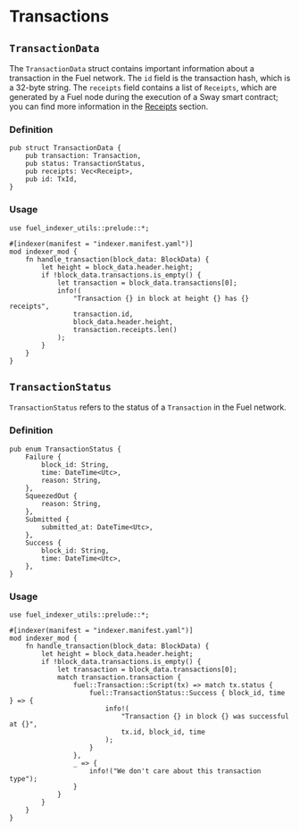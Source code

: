 <!-- markdownlint-disable-file MD024 -->
# Transactions

## `TransactionData`

The `TransactionData` struct contains important information about a transaction in the Fuel network. The `id` field is the transaction hash, which is a 32-byte string. The `receipts` field contains a list of `Receipts`, which are generated by a Fuel node during the execution of a Sway smart contract; you can find more information in the [Receipts](./receipts.md) section.

### Definition

```rust,ignore
pub struct TransactionData {
    pub transaction: Transaction,
    pub status: TransactionStatus,
    pub receipts: Vec<Receipt>,
    pub id: TxId,
}
```

### Usage

```rust,ignore
use fuel_indexer_utils::prelude::*;

#[indexer(manifest = "indexer.manifest.yaml")]
mod indexer_mod {
    fn handle_transaction(block_data: BlockData) {
        let height = block_data.header.height;
        if !block_data.transactions.is_empty() {
            let transaction = block_data.transactions[0];
            info!(
                "Transaction {} in block at height {} has {} receipts",
                transaction.id,
                block_data.header.height,
                transaction.receipts.len()
            );
        }
    }
}

```

## `TransactionStatus`

`TransactionStatus` refers to the status of a `Transaction` in the Fuel network.

### Definition

```rust,ignore
pub enum TransactionStatus {
    Failure {
        block_id: String,
        time: DateTime<Utc>,
        reason: String,
    },
    SqueezedOut {
        reason: String,
    },
    Submitted {
        submitted_at: DateTime<Utc>,
    },
    Success {
        block_id: String,
        time: DateTime<Utc>,
    },
}
```

### Usage

```rust,ignore
use fuel_indexer_utils::prelude::*;

#[indexer(manifest = "indexer.manifest.yaml")]
mod indexer_mod {
    fn handle_transaction(block_data: BlockData) {
        let height = block_data.header.height;
        if !block_data.transactions.is_empty() {
            let transaction = block_data.transactions[0];
            match transaction.transaction {
                fuel::Transaction::Script(tx) => match tx.status {
                    fuel::TransactionStatus::Success { block_id, time } => {
                        info!(
                            "Transaction {} in block {} was successful at {}",
                            tx.id, block_id, time
                        );
                    }
                },
                _ => {
                    info!("We don't care about this transaction type");
                }
            }
        }
    }
}
```
